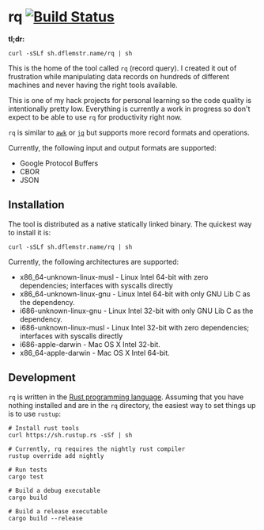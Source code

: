 # rq [![Build Status](https://travis-ci.org/dflemstr/rq.svg?branch=master)](https://travis-ci.org/dflemstr/rq)

**tl;dr:**

    curl -sSLf sh.dflemstr.name/rq | sh

This is the home of the tool called `rq` (record query).  I created it
out of frustration while manipulating data records on hundreds of
different machines and never having the right tools available.

This is one of my hack projects for personal learning so the code
quality is intentionally pretty low.  Everything is currently a work
in progress so don't expect to be able to use `rq` for productivity
right now.

`rq` is similar to [`awk`][awk] or [`jq`][jq] but supports more record
formats and operations.

Currently, the following input and output formats are supported:

  - Google Protocol Buffers
  - CBOR
  - JSON

## Installation

The tool is distributed as a native statically linked binary.  The
quickest way to install it is:

    curl -sSLf sh.dflemstr.name/rq | sh

Currently, the following architectures are supported:

  - x86_64-unknown-linux-musl - Linux Intel 64-bit with zero
    dependencies; interfaces with syscalls directly
  - x86_64-unknown-linux-gnu - Linux Intel 64-bit with only GNU Lib C
    as the dependency.
  - i686-unknown-linux-gnu - Linux Intel 32-bit with only GNU Lib C as
    the dependency.
  - i686-unknown-linux-musl - Linux Intel 32-bit with zero
    dependencies; interfaces with syscalls directly
  - i686-apple-darwin - Mac OS X Intel 32-bit.
  - x86_64-apple-darwin - Mac OS X Intel 64-bit.

## Development

`rq` is written in the [Rust programming language][rust].  Assuming
that you have nothing installed and are in the `rq` directory, the
easiest way to set things up is to use `rustup`:

    # Install rust tools
    curl https://sh.rustup.rs -sSf | sh

    # Currently, rq requires the nightly rust compiler
    rustup override add nightly

    # Run tests
    cargo test

    # Build a debug executable
    cargo build

    # Build a release executable
    cargo build --release

[awk]: https://en.wikipedia.org/wiki/AWK
[jq]: https://stedolan.github.io/jq/
[rust]: https://www.rust-lang.org/
